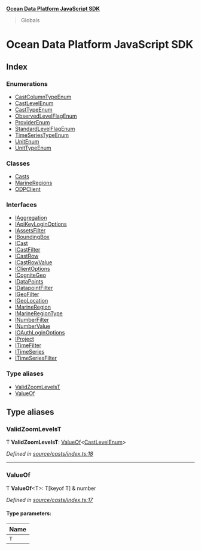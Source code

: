 **[Ocean Data Platform JavaScript SDK](README.md)**

> Globals

# Ocean Data Platform JavaScript SDK

## Index

### Enumerations

* [CastColumnTypeEnum](enums/castcolumntypeenum.md)
* [CastLevelEnum](enums/castlevelenum.md)
* [CastTypeEnum](enums/casttypeenum.md)
* [ObservedLevelFlagEnum](enums/observedlevelflagenum.md)
* [ProviderEnum](enums/providerenum.md)
* [StandardLevelFlagEnum](enums/standardlevelflagenum.md)
* [TimeSeriesTypeEnum](enums/timeseriestypeenum.md)
* [UnitEnum](enums/unitenum.md)
* [UnitTypeEnum](enums/unittypeenum.md)

### Classes

* [Casts](classes/casts.md)
* [MarineRegions](classes/marineregions.md)
* [ODPClient](classes/odpclient.md)

### Interfaces

* [IAggregation](interfaces/iaggregation.md)
* [IApiKeyLoginOptions](interfaces/iapikeyloginoptions.md)
* [IAssetsFilter](interfaces/iassetsfilter.md)
* [IBoundingBox](interfaces/iboundingbox.md)
* [ICast](interfaces/icast.md)
* [ICastFilter](interfaces/icastfilter.md)
* [ICastRow](interfaces/icastrow.md)
* [ICastRowValue](interfaces/icastrowvalue.md)
* [IClientOptions](interfaces/iclientoptions.md)
* [ICogniteGeo](interfaces/icognitegeo.md)
* [IDataPoints](interfaces/idatapoints.md)
* [IDatapointFilter](interfaces/idatapointfilter.md)
* [IGeoFilter](interfaces/igeofilter.md)
* [IGeoLocation](interfaces/igeolocation.md)
* [IMarineRegion](interfaces/imarineregion.md)
* [IMarineRegionType](interfaces/imarineregiontype.md)
* [INumberFilter](interfaces/inumberfilter.md)
* [INumberValue](interfaces/inumbervalue.md)
* [IOAuthLoginOptions](interfaces/ioauthloginoptions.md)
* [IProject](interfaces/iproject.md)
* [ITimeFilter](interfaces/itimefilter.md)
* [ITimeSeries](interfaces/itimeseries.md)
* [ITimeSeriesFilter](interfaces/itimeseriesfilter.md)

### Type aliases

* [ValidZoomLevelsT](README.md#validzoomlevelst)
* [ValueOf](README.md#valueof)

## Type aliases

### ValidZoomLevelsT

Ƭ  **ValidZoomLevelsT**: [ValueOf](README.md#valueof)\<[CastLevelEnum](enums/castlevelenum.md)>

*Defined in [source/casts/index.ts:18](https://github.com/C4IROcean/odp-sdk-js/blob/c6020fb/source/casts/index.ts#L18)*

___

### ValueOf

Ƭ  **ValueOf**\<T>: T[keyof T] & number

*Defined in [source/casts/index.ts:17](https://github.com/C4IROcean/odp-sdk-js/blob/c6020fb/source/casts/index.ts#L17)*

#### Type parameters:

Name |
------ |
`T` |
